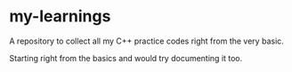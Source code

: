# my-learnings
A repository to collect all my C++ practice codes right from the very basic.

Starting right from the basics and would try documenting it too.
